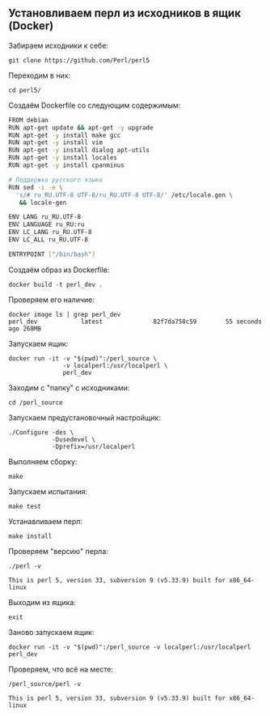 ## Установливаем перл из исходников в ящик (Docker)

Забираем исходники к себе:

```
git clone https://github.com/Perl/perl5
```

Переходим в них:

```
cd perl5/
```

Создаём Dockerfile со следующим содержимым:

```bash
FROM debian
RUN apt-get update && apt-get -y upgrade
RUN apt-get -y install make gcc
RUN apt-get -y install vim
RUN apt-get -y install dialog apt-utils
RUN apt-get -y install locales
RUN apt-get -y install cpanminus

# Поддержка русского языка
RUN sed -i -e \
  's/# ru_RU.UTF-8 UTF-8/ru_RU.UTF-8 UTF-8/' /etc/locale.gen \
   && locale-gen

ENV LANG ru_RU.UTF-8
ENV LANGUAGE ru_RU:ru
ENV LC_LANG ru_RU.UTF-8
ENV LC_ALL ru_RU.UTF-8

ENTRYPOINT ["/bin/bash"]
```

Создаём образ из Dockerfile:

```
docker build -t perl_dev .
```

Проверяем его наличие:

```
docker image ls | grep perl_dev
perl_dev            latest              82f7da758c59        55 seconds ago 268MB
```

Запускаем ящик:

```
docker run -it -v "$(pwd)":/perl_source \
               -v localperl:/usr/localperl \
               perl_dev
```

Заходим с "папку" с исходниками:

```
cd /perl_source
```

Запускаем предустановочный настройщик:

```
./Configure -des \
            -Dusedevel \
            -Dprefix=/usr/localperl
```

Выполняем сборку:

```
make
```

Запускаем испытания:

```
make test
```

Устанавливаем перл:

```
make install
```

Проверяем "версию" перла:

```
./perl -v

This is perl 5, version 33, subversion 9 (v5.33.9) built for x86_64-linux
```

Выходим из ящика:

```
exit
```

Заново запускаем ящик:

```
docker run -it -v "$(pwd)":/perl_source -v localperl:/usr/localperl perl_dev
```

Проверяем, что всё на месте:

```
/perl_source/perl -v

This is perl 5, version 33, subversion 9 (v5.33.9) built for x86_64-linux
```
